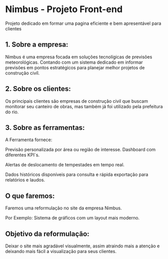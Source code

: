 # Nimbus - Projeto Front-end
Projeto dedicado em formar uma pagina eficiente e bem apresentável
para clientes

## 1. Sobre a empresa:
Nimbus é uma empresa focada em soluções tecnolígicas de previsões meteorológicas.
Contando com um sistema dedicado em informar previsões em pontos estratégicos
para planejar melhor projetos de construção civíl.

## 2. Sobre os clientes:
Os principais clientes são empresas de construção civil que buscam monitorar seu canteiro de obras,
mas também já foi utilizado pela prefeitura do rio. 

## 3. Sobre as ferramentas:
A Ferramenta fornece:

Previsão personalizada por área ou região de interesse. Dashboard com diferentes KPI`s.

Alertas de deslocamento de tempestades em tempo real.

Dados históricos disponíveis para consulta e rápida exportação para relatórios e laudos.

## O que faremos:
Faremos uma reformulação no site da empresa Nimbus.

Por Exemplo: Sistema de gráficos com um layout mais moderno.

## Objetivo da reformulação:
Deixar o site mais agradável visualmente, assim atraindo mais a atenção e deixando mais fácil a visualização para seus clientes.

